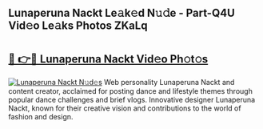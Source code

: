 ## Lunaperuna Nackt Le𝚊k𝚎d N𝚞𝚍e - Part-Q4U Vid𝚎o Le𝚊ks Photos ZKaLq

# <h2><a href="http://fb4vtj.evod.top/?m=Lunaperuna+Nackt">🔗 👉🔴 Lunaperuna Nackt Vid𝚎o Ph𝚘t𝚘s</a></h2>

[![Lunaperuna Nackt N𝚞d𝚎s](https://i.imgur.com/8V9OHl7.gif)](http://fb4vtj.evod.top/?m=Lunaperuna+Nackt)
Web personality Lunaperuna Nackt and content creator, acclaimed for posting dance and lifestyle themes through popular dance challenges and brief vlogs. Innovative designer Lunaperuna Nackt, known for their creative vision and contributions to the world of fashion and design. 
